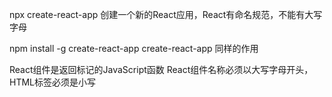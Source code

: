 npx create-react-app <name>
创建一个新的React应用，React有命名规范，不能有大写字母

npm install -g create-react-app
create-react-app <name>
同样的作用


<!-- 
学习到：
1.如何创建和嵌套组件
2.如何添加标记和样式
3.如何显示数据
4.如何渲染条件和列表
5.如何响应事件和更新屏幕
6.如何在组件之间共享数据 
-->

React组件是返回标记的JavaScript函数
React组件名称必须以大写字母开头，HTML标签必须是小写
